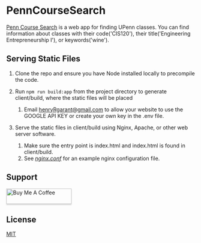 # PennCourseSearch

[Penn Course Search](https://penn-course-search.herokuapp.com/) is a web app for finding UPenn classes. You can find information about classes
with their code('CIS120'), their title('Engineering Entrepreneurship I'), or keywords('wine').

## Serving Static Files

1. Clone the repo and ensure you have Node installed locally to precompile the code.

2. Run `npm run build:app` from the project directory to generate client/build, where the static files will be placed
    1. Email henryRgarant@gmail.com to allow your website to use the GOOGLE API KEY or create your own key in the .env file. 

3. Serve the static files in client/build using Nginx, Apache, or other web server software.
    1. Make sure the entry point is index.html and index.html is found in client/build.
    2. See *[nginx.conf](https://github.com/Henri93/PennCourseSearch/blob/clientLoads/nginx.conf)* for an example nginx configuration file.


## Support

<a href="https://www.buymeacoffee.com/henrygarant" target="_blank"><img src="https://www.buymeacoffee.com/assets/img/custom_images/orange_img.png" alt="Buy Me A Coffee" style="height: 41px !important;width: 174px !important;box-shadow: 0px 3px 2px 0px rgba(190, 190, 190, 0.5) !important;-webkit-box-shadow: 0px 3px 2px 0px rgba(190, 190, 190, 0.5) !important;" ></a>

## License
[MIT](https://choosealicense.com/licenses/mit/)